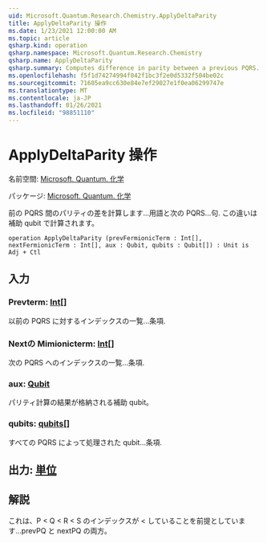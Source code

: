 ```yaml
---
uid: Microsoft.Quantum.Research.Chemistry.ApplyDeltaParity
title: ApplyDeltaParity 操作
ms.date: 1/23/2021 12:00:00 AM
ms.topic: article
qsharp.kind: operation
qsharp.namespace: Microsoft.Quantum.Research.Chemistry
qsharp.name: ApplyDeltaParity
qsharp.summary: Computes difference in parity between a previous PQRS... terms and the next PQRS... term. This difference is computed on a auxiliary qubit.
ms.openlocfilehash: f5f1d74274994f042f1bc3f2e0d5332f504be02c
ms.sourcegitcommit: 71605ea9cc630e84e7ef29027e1f0ea06299747e
ms.translationtype: MT
ms.contentlocale: ja-JP
ms.lasthandoff: 01/26/2021
ms.locfileid: "98851110"
---
```

# <a name="applydeltaparity-operation"></a>ApplyDeltaParity 操作

名前空間: [Microsoft. Quantum. 化学](xref:Microsoft.Quantum.Research.Chemistry)

パッケージ: [Microsoft. Quantum. 化学](https://nuget.org/packages/Microsoft.Quantum.Research.Chemistry)


前の PQRS 間のパリティの差を計算します...用語と次の PQRS...句. この違いは補助 qubit で計算されます。

```qsharp
operation ApplyDeltaParity (prevFermionicTerm : Int[], nextFermionicTerm : Int[], aux : Qubit, qubits : Qubit[]) : Unit is Adj + Ctl
```


## <a name="input"></a>入力

### <a name="prevfermionicterm--int"></a>Prevterm: [Int](xref:microsoft.quantum.lang-ref.int)[]

以前の PQRS に対するインデックスの一覧...条項.


### <a name="nextfermionicterm--int"></a>Nextの Mimionicterm: [Int](xref:microsoft.quantum.lang-ref.int)[]

次の PQRS へのインデックスの一覧...条項.


### <a name="aux--qubit"></a>aux: [Qubit](xref:microsoft.quantum.lang-ref.qubit)

パリティ計算の結果が格納される補助 qubit。


### <a name="qubits--qubit"></a>qubits: [qubits](xref:microsoft.quantum.lang-ref.qubit)[]

すべての PQRS によって処理された qubit...条項.



## <a name="output--unit"></a>出力: [単位](xref:microsoft.quantum.lang-ref.unit)



## <a name="remarks"></a>解説

これは、P < Q < R < S のインデックスが < していることを前提としています...prevPQ と nextPQ の両方。
